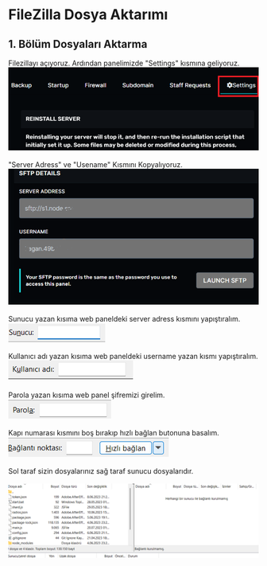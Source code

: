 # FileZilla Dosya Aktarımı

## 1. Bölüm Dosyaları Aktarma

Filezillayı açıyoruz. Ardından panelimizde "Settings" kısmına geliyoruz.\
![](<../.gitbook/assets/image (2) (1) (1).png>)\
\
"Server Adress" ve "Usename" Kısmını Kopyalıyoruz. \
![](<../.gitbook/assets/image (3) (1) (1).png>)\
\
Sunucu yazan kısıma web paneldeki server adress kısmını yapıştıralım.\
![](<../.gitbook/assets/image (5).png>)\
\
Kullanıcı adı yazan kısıma web paneldeki username yazan kısmı yapıştıralım.\
![](<../.gitbook/assets/image (7).png>)\
\
Parola yazan kısıma web panel şifremizi girelim.\
![](<../.gitbook/assets/image (8).png>)\
\
Kapı numarası kısmını boş bırakıp hızlı bağlan butonuna basalım.\
![](<../.gitbook/assets/image (9).png>)\
\
Sol taraf sizin dosyalarınız sağ taraf sunucu dosyalarıdır.\
\
![](<../.gitbook/assets/image (11).png>)
